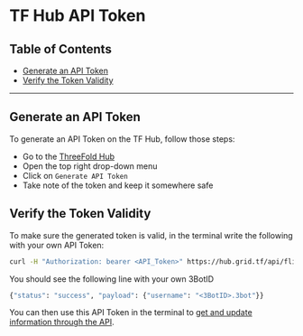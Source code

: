 <h1> TF Hub API Token </h1>

<h2> Table of Contents </h2>

- [Generate an API Token](#generate-an-api-token)
- [Verify the Token Validity](#verify-the-token-validity)

***

## Generate an API Token

To generate an API Token on the TF Hub, follow those steps:

* Go to the [ThreeFold Hub](https://hub.grid.tf/)
* Open the top right drop-down menu
* Click on `Generate API Token`
* Take note of the token and keep it somewhere safe

## Verify the Token Validity

To make sure the generated token is valid, in the terminal write the following with your own API Token:

```bash
curl -H "Authorization: bearer <API_Token>" https://hub.grid.tf/api/flist/me
```

You should see the following line with your own 3BotID

```bash
{"status": "success", "payload": {"username": "<3BotID>.3bot"}}
```

You can then use this API Token in the terminal to [get and update information through the API](./tf_hub_intro.md#get-and-update-information-through-the-api).